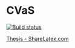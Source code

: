 # CVaS

[![Build status](https://ci.appveyor.com/api/projects/status/py96qgcmybjw3cwo?svg=true)](https://ci.appveyor.com/project/adamjez/cvas)

[Thesis - ShareLatex.com](https://www.sharelatex.com/project/58d8252a2c3b780748beebce)
